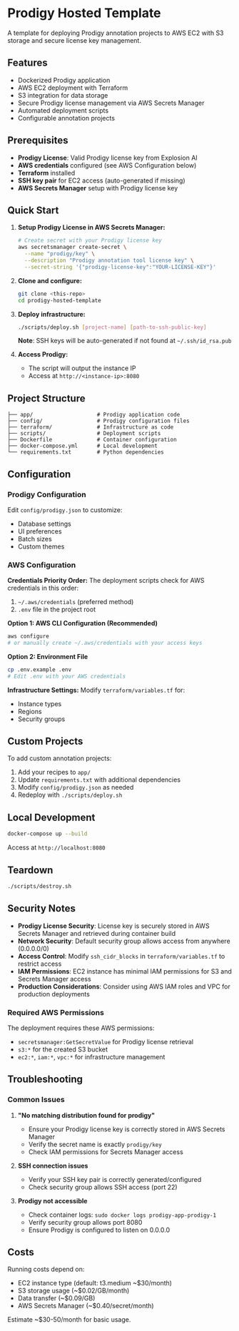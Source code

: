 # Prodigy Hosted Template

A template for deploying Prodigy annotation projects to AWS EC2 with S3 storage and secure license key management.

## Features

- Dockerized Prodigy application
- AWS EC2 deployment with Terraform
- S3 integration for data storage
- Secure Prodigy license management via AWS Secrets Manager
- Automated deployment scripts
- Configurable annotation projects

## Prerequisites

- **Prodigy License**: Valid Prodigy license key from Explosion AI
- **AWS credentials** configured (see AWS Configuration below)
- **Terraform** installed
- **SSH key pair** for EC2 access (auto-generated if missing)
- **AWS Secrets Manager** setup with Prodigy license key

## Quick Start

1. **Setup Prodigy License in AWS Secrets Manager:**
   ```bash
   # Create secret with your Prodigy license key
   aws secretsmanager create-secret \
     --name "prodigy/key" \
     --description "Prodigy annotation tool license key" \
     --secret-string '{"prodigy-license-key":"YOUR-LICENSE-KEY"}'
   ```

2. **Clone and configure:**
   ```bash
   git clone <this-repo>
   cd prodigy-hosted-template
   ```

3. **Deploy infrastructure:**
   ```bash
   ./scripts/deploy.sh [project-name] [path-to-ssh-public-key]
   ```
   
   **Note**: SSH keys will be auto-generated if not found at `~/.ssh/id_rsa.pub`

4. **Access Prodigy:**
   - The script will output the instance IP
   - Access at `http://<instance-ip>:8080`

## Project Structure

```
├── app/                    # Prodigy application code
├── config/                 # Prodigy configuration files
├── terraform/              # Infrastructure as code
├── scripts/                # Deployment scripts
├── Dockerfile              # Container configuration
├── docker-compose.yml      # Local development
└── requirements.txt        # Python dependencies
```

## Configuration

### Prodigy Configuration
Edit `config/prodigy.json` to customize:
- Database settings
- UI preferences
- Batch sizes
- Custom themes

### AWS Configuration

**Credentials Priority Order:**
The deployment scripts check for AWS credentials in this order:
1. `~/.aws/credentials` (preferred method)
2. `.env` file in the project root

**Option 1: AWS CLI Configuration (Recommended)**
```bash
aws configure
# or manually create ~/.aws/credentials with your access keys
```

**Option 2: Environment File**
```bash
cp .env.example .env
# Edit .env with your AWS credentials
```

**Infrastructure Settings:**
Modify `terraform/variables.tf` for:
- Instance types
- Regions
- Security groups

## Custom Projects

To add custom annotation projects:

1. Add your recipes to `app/`
2. Update `requirements.txt` with additional dependencies
3. Modify `config/prodigy.json` as needed
4. Redeploy with `./scripts/deploy.sh`

## Local Development

```bash
docker-compose up --build
```

Access at `http://localhost:8080`

## Teardown

```bash
./scripts/destroy.sh
```

## Security Notes

- **Prodigy License Security**: License key is securely stored in AWS Secrets Manager and retrieved during container build
- **Network Security**: Default security group allows access from anywhere (0.0.0.0/0)
- **Access Control**: Modify `ssh_cidr_blocks` in `terraform/variables.tf` to restrict access
- **IAM Permissions**: EC2 instance has minimal IAM permissions for S3 and Secrets Manager access
- **Production Considerations**: Consider using AWS IAM roles and VPC for production deployments

### Required AWS Permissions

The deployment requires these AWS permissions:
- `secretsmanager:GetSecretValue` for Prodigy license retrieval
- `s3:*` for the created S3 bucket
- `ec2:*`, `iam:*`, `vpc:*` for infrastructure management

## Troubleshooting

### Common Issues

1. **"No matching distribution found for prodigy"**
   - Ensure your Prodigy license key is correctly stored in AWS Secrets Manager
   - Verify the secret name is exactly `prodigy/key`
   - Check IAM permissions for Secrets Manager access

2. **SSH connection issues**
   - Verify your SSH key pair is correctly generated/configured
   - Check security group allows SSH access (port 22)

3. **Prodigy not accessible**
   - Check container logs: `sudo docker logs prodigy-app-prodigy-1`
   - Verify security group allows port 8080
   - Ensure Prodigy is configured to listen on 0.0.0.0

## Costs

Running costs depend on:
- EC2 instance type (default: t3.medium ~$30/month)
- S3 storage usage (~$0.02/GB/month)
- Data transfer (~$0.09/GB)
- AWS Secrets Manager (~$0.40/secret/month)

Estimate ~$30-50/month for basic usage.